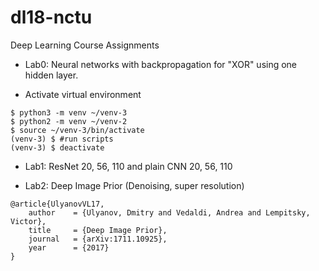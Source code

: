 # dl18-nctu
Deep Learning Course Assignments

* Lab0: Neural networks with backpropagation for "XOR" using one hidden layer.

* Activate virtual environment
```{ shell }
$ python3 -m venv ~/venv-3
$ python2 -m venv ~/venv-2
$ source ~/venv-3/bin/activate
(venv-3) $ #run scripts
(venv-3) $ deactivate
```

* Lab1: ResNet 20, 56, 110 and plain CNN 20, 56, 110


* Lab2: Deep Image Prior (Denoising, super resolution)

```
@article{UlyanovVL17,
    author    = {Ulyanov, Dmitry and Vedaldi, Andrea and Lempitsky, Victor},
    title     = {Deep Image Prior},
    journal   = {arXiv:1711.10925},
    year      = {2017}
}
```
